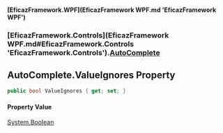 #### [EficazFramework.WPF](EficazFramework WPF.md 'EficazFramework WPF')
### [EficazFramework.Controls](EficazFramework WPF.md#EficazFramework.Controls 'EficazFramework.Controls').[AutoComplete](EficazFramework.Controls/AutoComplete.md 'EficazFramework.Controls.AutoComplete')

## AutoComplete.ValueIgnores Property

```csharp
public bool ValueIgnores { get; set; }
```

#### Property Value
[System.Boolean](https://docs.microsoft.com/en-us/dotnet/api/System.Boolean 'System.Boolean')